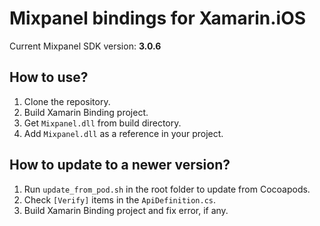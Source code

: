 # Mixpanel bindings for Xamarin.iOS

Current Mixpanel SDK version: **3.0.6**

## How to use?

1. Clone the repository.
2. Build Xamarin Binding project.
3. Get `Mixpanel.dll` from build directory.
4. Add `Mixpanel.dll` as a reference in your project.

## How to update to a newer version?

1. Run `update_from_pod.sh` in the root folder to update from Cocoapods.
2. Check `[Verify]` items in the `ApiDefinition.cs`.
3. Build Xamarin Binding project and fix error, if any.
